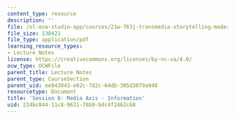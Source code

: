 ```yaml
---
content_type: resource
description: ''
file: /ol-ocw-studio-app/courses/21w-763j-transmedia-storytelling-modern-science-fiction-spring-2014/214bc84411c8963176b9bdc4f2462c68_MIT21W_763JS14_Session_8.pdf
file_size: 138421
file_type: application/pdf
learning_resource_types:
- Lecture Notes
license: https://creativecommons.org/licenses/by-nc-sa/4.0/
ocw_type: OCWFile
parent_title: Lecture Notes
parent_type: CourseSection
parent_uid: ee843043-e02c-7d2c-64db-305d3079a948
resourcetype: Document
title: 'Session 8: Media Axis - Information'
uid: 214bc844-11c8-9631-76b9-bdc4f2462c68
---
```

